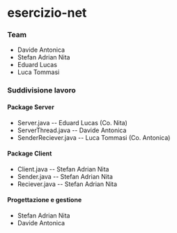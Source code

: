 # esercizio-net

### Team
- Davide Antonica
- Stefan Adrian Nita
- Eduard Lucas
- Luca Tommasi

### Suddivisione lavoro

#### Package Server

- Server.java -- Eduard Lucas (Co. Nita)
- ServerThread.java -- Davide Antonica
- SenderReciever.java -- Luca Tommasi (Co. Antonica)

#### Package Client

- Client.java -- Stefan Adrian Nita
- Sender.java -- Stefan Adrian Nita
- Reciever.java -- Stefan Adrian Nita

#### Progettazione e gestione

- Stefan Adrian Nita
- Davide Antonica
 
